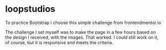 # loopstudios
To practice Bootstrap i choose this simple challenge from frontendmentor.io

The challenge I set myself was to make the page in a few hours based on the design I received, with the images. That worked. I could still work on it, of course, but it is responsive and meets the criteria.
